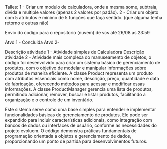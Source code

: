 Talles: 1 - Criar um modulo de calculadora, onde a mesma some, subtraia, divida e multiple valores (apenas 2 valores por padão).
2 - Criar um objeto com 5 atributos e minimo de 5 funções que faça sentido. (que alguma tenha retorno e outras não)

Envio do codigo para o repositorio (nuvem) de vcs até 26/08 as 23:59

Atvd 1 - Concluida
Atvd 2-

Descrição atividade 1 - Atividade simples de Calculadora
Descrição atividade 2 - Atividade mais complexa do manuseamento de objetos, o código foi desenvolvido para criar um sistema básico de gerenciamento de produtos, com o objetivo de modelar e manipular informações sobre produtos de maneira eficiente. A classe Product representa um produto com atributos essenciais como nome, descrição, preço, quantidade e data de fabricação, oferecendo métodos para acessar e modificar essas informações. A classe ProductManager gerencia uma lista de produtos, permitindo adicionar, remover, buscar e listar produtos, facilitando a organização e o controle de um inventário.

Este sistema serve como uma base simples para entender e implementar funcionalidades básicas de gerenciamento de produtos. Ele pode ser expandido para incluir características adicionais, como integração com bancos de dados ou interfaces de usuário, conforme as necessidades do projeto evoluem. O código demonstra práticas fundamentais de programação orientada a objetos e gerenciamento de dados, proporcionando um ponto de partida para desenvolvimentos futuros.
